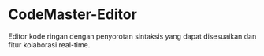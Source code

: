# CodeMaster-Editor
Editor kode ringan dengan penyorotan sintaksis yang dapat disesuaikan dan fitur kolaborasi real-time. 
